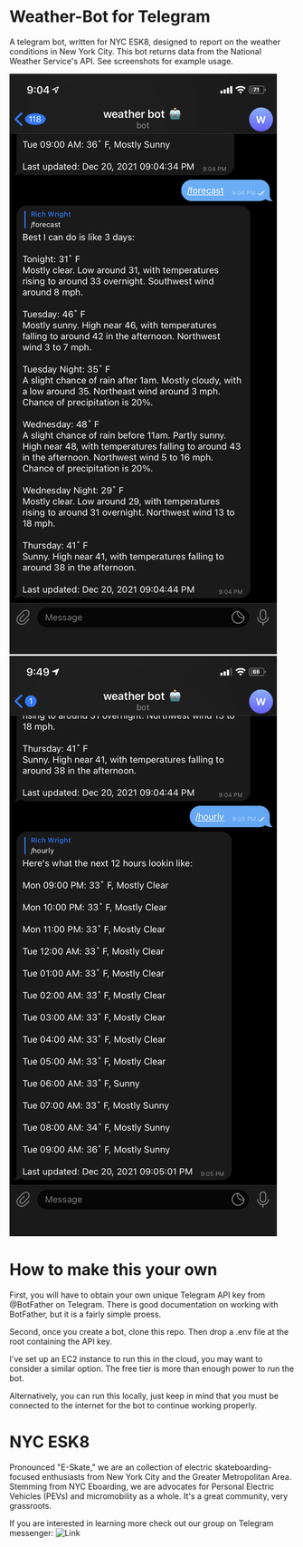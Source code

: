 # Weather-Bot for Telegram

A telegram bot, written for NYC ESK8, designed to report on the weather conditions in New York City. This bot returns data from the National Weather Service's API. See screenshots for example usage.

![Image](/images/Daily-Forecast.png)
![Image](/images/Hourly-Forecast.png)

# How to make this your own

First, you will have to obtain your own unique Telegram API key from @BotFather on Telegram. There is good documentation on working with BotFather, but it is a fairly simple proess.

Second, once you create a bot, clone this repo. Then drop a .env file at the root containing the API key.

I've set up an EC2 instance to run this in the cloud, you may want to consider a similar option. The free tier is more than enough power to run the bot.

Alternatively, you can run this locally, just keep in mind that you must be connected to the internet for the bot to continue working properly.

# NYC ESK8

Pronounced "E-Skate," we are an collection of electric skateboarding-focused enthusiasts from New York City and the Greater Metropolitan Area. Stemming from NYC Eboarding, we are advocates for Personal Electric Vehicles (PEVs) and micromobility as a whole. It's a great community, very grassroots. 

If you are interested in learning more check out our group on Telegram messenger: ![Link](t.me/nycesk8)
